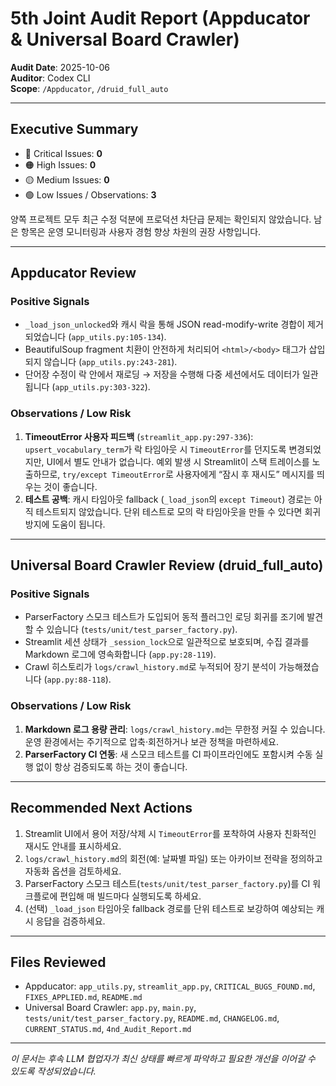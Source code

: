 # 5th Joint Audit Report (Appducator & Universal Board Crawler)

**Audit Date**: 2025-10-06  
**Auditor**: Codex CLI  
**Scope**: `/Appducator`, `/druid_full_auto`

---

## Executive Summary
- 🔴 Critical Issues: **0**  
- 🟠 High Issues: **0**  
- 🟡 Medium Issues: **0**  
- 🟢 Low Issues / Observations: **3**

양쪽 프로젝트 모두 최근 수정 덕분에 프로덕션 차단급 문제는 확인되지 않았습니다. 남은 항목은 운영 모니터링과 사용자 경험 향상 차원의 권장 사항입니다.

---

## Appducator Review

### Positive Signals
- `_load_json_unlocked`와 캐시 락을 통해 JSON read-modify-write 경합이 제거되었습니다 (`app_utils.py:105-134`).
- BeautifulSoup fragment 치환이 안전하게 처리되어 `<html>/<body>` 태그가 삽입되지 않습니다 (`app_utils.py:243-281`).
- 단어장 수정이 락 안에서 재로딩 → 저장을 수행해 다중 세션에서도 데이터가 일관됩니다 (`app_utils.py:303-322`).

### Observations / Low Risk
1. **TimeoutError 사용자 피드백** (`streamlit_app.py:297-336`): `upsert_vocabulary_term`가 락 타임아웃 시 `TimeoutError`를 던지도록 변경되었지만, UI에서 별도 안내가 없습니다. 예외 발생 시 Streamlit이 스택 트레이스를 노출하므로, `try/except TimeoutError`로 사용자에게 “잠시 후 재시도” 메시지를 띄우는 것이 좋습니다.
2. **테스트 공백**: 캐시 타임아웃 fallback (`_load_json`의 `except Timeout`) 경로는 아직 테스트되지 않았습니다. 단위 테스트로 모의 락 타임아웃을 만들 수 있다면 회귀 방지에 도움이 됩니다.

---

## Universal Board Crawler Review (druid_full_auto)

### Positive Signals
- ParserFactory 스모크 테스트가 도입되어 동적 플러그인 로딩 회귀를 조기에 발견할 수 있습니다 (`tests/unit/test_parser_factory.py`).
- Streamlit 세션 상태가 `_session_lock`으로 일관적으로 보호되며, 수집 결과를 Markdown 로그에 영속화합니다 (`app.py:28-119`).
- Crawl 히스토리가 `logs/crawl_history.md`로 누적되어 장기 분석이 가능해졌습니다 (`app.py:88-118`).

### Observations / Low Risk
1. **Markdown 로그 용량 관리**: `logs/crawl_history.md`는 무한정 커질 수 있습니다. 운영 환경에서는 주기적으로 압축·회전하거나 보관 정책을 마련하세요.
2. **ParserFactory CI 연동**: 새 스모크 테스트를 CI 파이프라인에도 포함시켜 수동 실행 없이 항상 검증되도록 하는 것이 좋습니다.

---

## Recommended Next Actions
1. Streamlit UI에서 용어 저장/삭제 시 `TimeoutError`를 포착하여 사용자 친화적인 재시도 안내를 표시하세요.
2. `logs/crawl_history.md`의 회전(예: 날짜별 파일) 또는 아카이브 전략을 정의하고 자동화 옵션을 검토하세요.
3. ParserFactory 스모크 테스트(`tests/unit/test_parser_factory.py`)를 CI 워크플로에 편입해 매 빌드마다 실행되도록 하세요.
4. (선택) `_load_json` 타임아웃 fallback 경로를 단위 테스트로 보강하여 예상되는 캐시 응답을 검증하세요.

---

## Files Reviewed
- Appducator: `app_utils.py`, `streamlit_app.py`, `CRITICAL_BUGS_FOUND.md`, `FIXES_APPLIED.md`, `README.md`
- Universal Board Crawler: `app.py`, `main.py`, `tests/unit/test_parser_factory.py`, `README.md`, `CHANGELOG.md`, `CURRENT_STATUS.md`, `4nd_Audit_Report.md`

---

_이 문서는 후속 LLM 협업자가 최신 상태를 빠르게 파악하고 필요한 개선을 이어갈 수 있도록 작성되었습니다._
